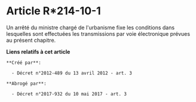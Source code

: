 # Article R*214-10-1

Un arrêté du ministre chargé de l'urbanisme fixe les conditions dans lesquelles sont effectuées les transmissions par voie
électronique prévues au présent chapitre.

**Liens relatifs à cet article**

	**Créé par**:

	  - Décret n°2012-489 du 13 avril 2012 - art. 3

	**Abrogé par**:

	  - Décret n°2017-932 du 10 mai 2017 - art. 3
